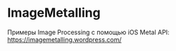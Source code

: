 # ImageMetalling
Примеры Image Processing с помощью iOS Metal API: https://imagemetalling.wordpress.com/
